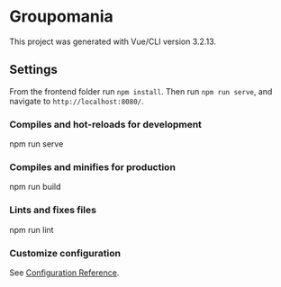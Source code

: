 # Groupomania

This project was generated with Vue/CLI version 3.2.13.

## Settings

From the frontend folder run `npm install`. Then run `npm run serve`, and navigate to `http://localhost:8080/`.

### Compiles and hot-reloads for development

npm run serve

### Compiles and minifies for production

npm run build

### Lints and fixes files

npm run lint

### Customize configuration
See [Configuration Reference](https://cli.vuejs.org/config/).
